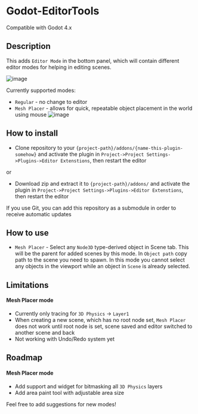 # Godot-EditorTools
Compatible with Godot 4.x

## Description
This adds `Editor Mode` in the bottom panel, which will contain different editor modes for helping in editing scenes.

![image](https://user-images.githubusercontent.com/17231482/225731162-14b013e4-fc29-4643-ab0a-e89d0daee1d9.png)

Currently supported modes:
- `Regular` - no change to editor
- `Mesh Placer` - allows for quick, repeatable object placement in the world using mouse
![image](https://user-images.githubusercontent.com/17231482/225785870-f1077d34-007b-4da4-abbe-1c2a49944ddc.png)


## How to install
- Clone repository to your `{project-path}/addons/{name-this-plugin-somehow}` and activate the plugin in `Project->Project Settings->Plugins->Editor Extenstions`, then restart the editor

or
- Download zip and extract it to `{project-path}/addons/` and activate the plugin in `Project->Project Settings->Plugins->Editor Extenstions`, then restart the editor

If you use Git, you can add this repository as a submodule in order to receive automatic updates

## How to use
- `Mesh Placer` - Select any `Node3D` type-derived object in Scene tab. This will be the parent for added scenes by this mode. In `Object path` copy path to the scene you need to spawn. In this mode you cannot select any objects in the viewport while an object in `Scene` is already selected.

## Limitations

#### Mesh Placer mode
- Currently only tracing for `3D Physics` -> `Layer1`
- When creating a new scene, which has no root node set, `Mesh Placer` does not work until root node is set, scene saved and editor switched to another scene and back
- Not working with Undo/Redo system yet

## Roadmap

#### Mesh Placer mode
- Add support and widget for bitmasking all `3D Physics` layers
- Add area paint tool with adjustable area size

Feel free to add suggestions for new modes!

